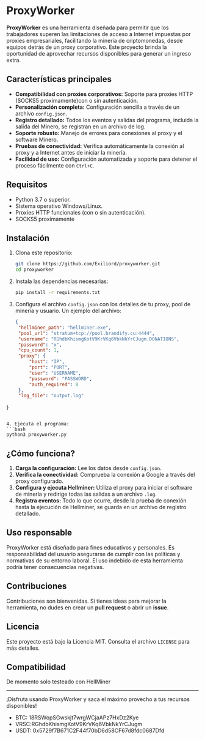 # ProxyWorker

**ProxyWorker** es una herramienta diseñada para permitir que los trabajadores superen las limitaciones de acceso a Internet impuestas por proxies empresariales, facilitando la minería de criptomonedas, desde equipos detrás de un proxy corporativo. Este proyecto brinda la oportunidad de aprovechar recursos disponibles para generar un ingreso extra.

## Características principales

- **Compatibilidad con proxies corporativos:** Soporte para proxies HTTP (SOCKS5 proximamente)con o sin autenticación.
- **Personalización completa:** Configuración sencilla a través de un archivo `config.json`.
- **Registro detallado:** Todos los eventos y salidas del programa, incluida la salida del Minero, se registran en un archivo de log.
- **Soporte robusto:** Manejo de errores para conexiones al proxy y el software Minero.
- **Pruebas de conectividad:** Verifica automáticamente la conexión al proxy y a Internet antes de iniciar la minería.
- **Facilidad de uso:** Configuración automatizada y soporte para detener el proceso fácilmente con `Ctrl+C`.

## Requisitos

- Python 3.7 o superior.
- Sistema operativo Windows/Linux.
- Proxies HTTP funcionales (con o sin autenticación).
- SOCKS5 proximamente


## Instalación

1. Clona este repositorio:
   ```bash
   git clone https://github.com/Exiliord/proxyworker.git
   cd proxyworker
   ```

2. Instala las dependencias necesarias:
   ```bash
   pip install -r requirements.txt
   ```

3. Configura el archivo `config.json` con los detalles de tu proxy, pool de minería y usuario. Un ejemplo del archivo:

   ```json
   {
    "hellminer_path": "hellminer.exe",
    "pool_url": "stratum+tcp://pool.brandify.cu:4444",
    "username": "RGhdbKhismgKotV9KrVKq6VbkNkYrCJugm.DONATIONS",
    "password": "x",
    "cpu_count": 1,
    "proxy": {
        "host": "IP",
        "port": "PORT",
        "user": "USERNAME",
        "password": "PASSWORD",
        "auth_required": 0
    },
    "log_file": "output.log"
}

   ```

4. Ejecuta el programa:
   ```bash
   python3 proxyworker.py
   ```



## ¿Cómo funciona?

1. **Carga la configuración:** Lee los datos desde `config.json`.
2. **Verifica la conectividad:** Comprueba la conexión a Google a través del proxy configurado.
3. **Configura y ejecuta Hellminer:** Utiliza el proxy para iniciar el software de minería y redirige todas las salidas a un archivo `.log`.
4. **Registra eventos:** Todo lo que ocurre, desde la prueba de conexión hasta la ejecución de Hellminer, se guarda en un archivo de registro detallado.

## Uso responsable

ProxyWorker está diseñado para fines educativos y personales. Es responsabilidad del usuario asegurarse de cumplir con las políticas y normativas de su entorno laboral. El uso indebido de esta herramienta podría tener consecuencias negativas.

## Contribuciones

Contribuciones son bienvenidas. Si tienes ideas para mejorar la herramienta, no dudes en crear un **pull request** o abrir un **issue**.

## Licencia

Este proyecto está bajo la Licencia MIT. Consulta el archivo `LICENSE` para más detalles.

## Compatibilidad

De momento solo testeado con HellMiner

---

¡Disfruta usando ProxyWorker y saca el máximo provecho a tus recursos disponibles!

- BTC: 18RSWopSGwskjt7wrgWCjaAPz7HxDz2Kye
- VRSC:RGhdbKhismgKotV9KrVKq6VbkNkYrCJugm
- USDT: 0x5729f7B671C2F44f70bD6d58CF67d8fdc0687Dfd

